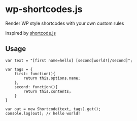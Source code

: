 # wp-shortcodes.js
Render WP style shortcodes with your own custom rules

Inspired by [shortcode.js](https://github.com/nicinabox/shortcode.js)

## Usage

```
var text = "[first name=hello] [second]world![/second]";

var tags = {
	first: function(){
		return this.options.name;
	},
	second: function(){
		return this.contents;
	}
}

var out = new Shortcode(text, tags).get();
console.log(out); // hello world!
```